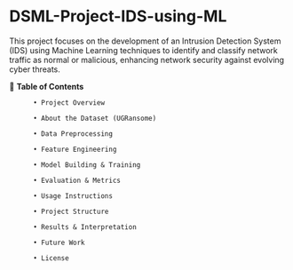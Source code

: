 # DSML-Project-IDS-using-ML
This project focuses on the development of an Intrusion Detection System (IDS) using Machine Learning techniques to identify and classify network traffic as normal or malicious, enhancing network security against evolving cyber threats.

📌 **Table of Contents**

          •	Project Overview

          •	About the Dataset (UGRansome)

          •	Data Preprocessing

          •	Feature Engineering

          •	Model Building & Training

          •	Evaluation & Metrics

          •	Usage Instructions
        
          •	Project Structure

          •	Results & Interpretation

          •	Future Work

          •	License
